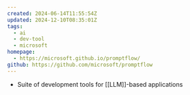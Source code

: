 ```yaml
---
created: 2024-06-14T11:55:54Z
updated: 2024-12-10T08:35:01Z
tags:
  - ai
  - dev-tool
  - microsoft
homepage:
  - https://microsoft.github.io/promptflow/
github: https://github.com/microsoft/promptflow
---
```

- Suite of development tools for [[LLM]]-based applications